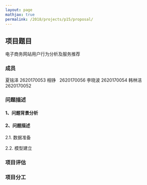 ```yaml
---
layout: page
mathjax: true
permalink: /2018/projects/p15/proposal/
---
```


## 项目题目
电子商务网站用户行为分析及服务推荐
### 成员
夏铭泽 2620170053
相铮   2620170056
李晓波 2620170054
韩林洁 2620170052
### 问题描述

#### 1、问题背景分析

#### 2、问题描述

2.1. 数据准备

2.2. 模型建立

### 项目评估

### 项目分工

